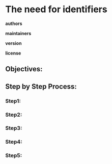 # The need for identifiers

**authors**

**maintainers**

**version**

**license**

        

## Objectives:

## Step by Step Process:

### Step1:
    
### Step2:
    
### Step3:
  
### Step4:
    
### Step5: